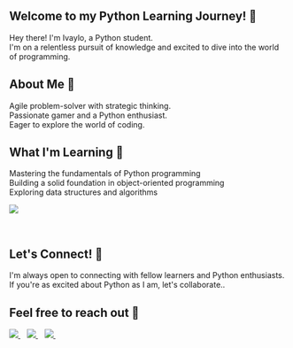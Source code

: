 ## Welcome to my Python Learning Journey! 🐍
Hey there! I'm Ivaylo, a Python student.<br>
I'm on a relentless pursuit of knowledge and excited to dive into the world of programming.

## About Me 🗿
Agile problem-solver with strategic thinking.<br>
Passionate gamer and a Python enthusiast.<br>
Eager to explore the world of coding. 
<br>
## What I'm Learning 📖
Mastering the fundamentals of Python programming<br> 
Building a solid foundation in object-oriented programming<br>
Exploring data structures and algorithms<br>

  <a href="">
    <img src="https://img.shields.io/badge/Python-FFD43B?style=for-the-badge&logo=python&logoColor=blue" />

  </a>&nbsp;&nbsp;

## Let's Connect! 🔗
I'm always open to connecting with fellow learners and Python enthusiasts.<br>If you're as excited about Python as I am, let's collaborate..

## Feel free to reach out 💬
<p align='left'>
  
  <a href="https://www.linkedin.com/in/ivaylo-arsov-a05585268/">
    <img src="https://img.shields.io/badge/linkedin-%230077B5.svg?&style=for-the-badge&logo=linkedin&logoColor=white" />
  </a>&nbsp;&nbsp;
  <a href="https://www.discordapp.com/users/232549831208337409">
    <img src="https://img.shields.io/badge/Discord-5865F2?style=for-the-badge&logo=discord&logoColor=white" />
  </a>&nbsp;&nbsp;
  <a href="mailto:ivayloarsov13@gmail.com">
    <img src="https://img.shields.io/badge/Gmail-D14836?style=for-the-badge&logo=gmail&logoColor=white" />
  </a>&nbsp;&nbsp;
  
</p>

